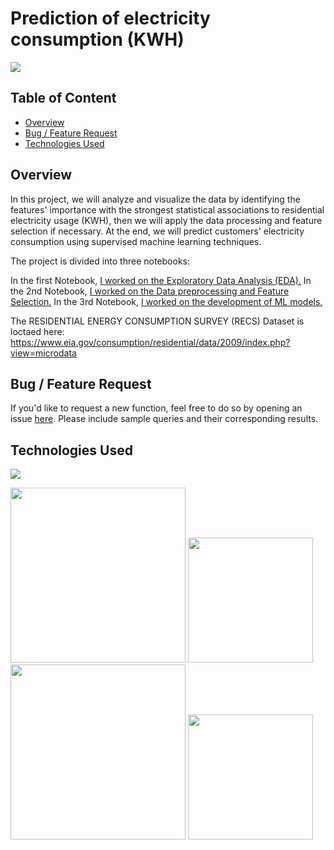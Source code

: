 # Prediction of electricity consumption (KWH)

![](https://electricityplans.com/wp-content/uploads/2017/04/kWh-Kilowatt-hour-definition-meaning.jpg)

## Table of Content
  * [Overview](#overview)
  * [Bug / Feature Request](#bug---feature-request)
  * [Technologies Used](#technologies-used)

## Overview
In this project, we will analyze and visualize the data by identifying the features' importance with the strongest statistical associations to residential electricity usage (KWH), then we will apply the data processing and feature selection if necessary. At the end, we will predict customers' electricity consumption using supervised machine learning techniques.

The project is divided into three notebooks: 

In the first Notebook, [I worked on the Exploratory Data Analysis (EDA).](https://github.com/kh-bilal/Data-Science-Portfolio/blob/main/Prediction_Electric_Consumption/1%20-%20EDA%20-%20Exploratory%20data%20analysis.ipynb)
In the 2nd Notebook, [I worked on the Data preprocessing and Feature Selection.](https://github.com/kh-bilal/Data-Science-Portfolio/blob/main/Prediction_Electric_Consumption/2%20-%20Data%20processing%20and%20Feature%20selection.ipynb)
In the 3rd Notebook, [I worked on the development of ML models.](https://github.com/kh-bilal/Data-Science-Portfolio/blob/main/Prediction_Electric_Consumption/3%20-%20Development%2C%20and%20Evaluation%20%20of%20ML%20models.ipynb)

The RESIDENTIAL ENERGY CONSUMPTION SURVEY (RECS) Dataset is loctaed here: https://www.eia.gov/consumption/residential/data/2009/index.php?view=microdata 

## Bug / Feature Request

If you'd like to request a new function, feel free to do so by opening an issue [here](https://github.com/kh-bilal/Data-Science-Portfolio/issues/new). Please include sample queries and their corresponding results.

## Technologies Used
![](https://forthebadge.com/images/badges/made-with-python.svg)

[<img target="_blank" src="https://www.analyticsvidhya.com/wp-content/uploads/2015/01/scikit-learn-logo.png" width=280>](https://www.analyticsvidhya.com/wp-content/uploads/2015/01/scikit-learn-logo.png) [<img target="_blank" src="https://static.javatpoint.com/tutorial/pandas/images/python-pandas.png" width=200>](https://static.javatpoint.com/tutorial/pandas/images/python-pandas.png) [<img target="_blank" src="https://miro.medium.com/max/765/1*cyXCE-JcBelTyrK-58w6_Q.png" width=280>](https://miro.medium.com/max/765/1*cyXCE-JcBelTyrK-58w6_Q.png) [<img target="_blank" src="https://assets.website-files.com/5dc3b47ddc6c0c2a1af74ad0/5e18182ad27bcfbb9dff263a_RGB_Logo_Horizontal_Color_Light_Bg.png" width=200>](https://assets.website-files.com/5dc3b47ddc6c0c2a1af74ad0/5e18182ad27bcfbb9dff263a_RGB_Logo_Horizontal_Color_Light_Bg.png)

